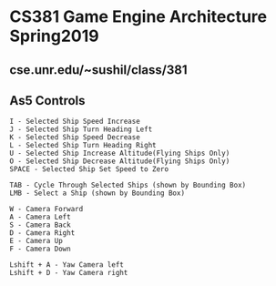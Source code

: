 # CS381 Game Engine Architecture Spring2019

## cse.unr.edu/~sushil/class/381

## As5 Controls
```
I - Selected Ship Speed Increase
J - Selected Ship Turn Heading Left
K - Selected Ship Speed Decrease
L - Selected Ship Turn Heading Right
U - Selected Ship Increase Altitude(Flying Ships Only) 
O - Selected Ship Decrease Altitude(Flying Ships Only)
SPACE - Selected Ship Set Speed to Zero

TAB - Cycle Through Selected Ships (shown by Bounding Box)
LMB - Select a Ship (shown by Bounding Box)

W - Camera Forward
A - Camera Left
S - Camera Back
D - Camera Right
E - Camera Up
F - Camera Down

Lshift + A - Yaw Camera left
Lshift + D - Yaw Camera right

```

